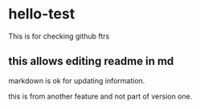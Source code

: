 # hello-test
This is for checking github ftrs

## this allows editing readme in md
markdown is ok for updating information.

this is from another feature and not part of version one.
